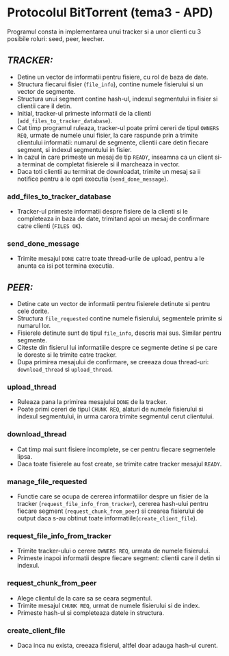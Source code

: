 # Protocolul BitTorrent (tema3 - APD)

Programul consta in implementarea unui tracker si a unor clienti cu 3 posibile roluri: seed, peer, leecher.

## ***TRACKER:***

- Detine un vector de informatii pentru fisiere, cu rol de baza de date.
- Structura fiecarui fisier (`file_info`), contine numele fisierului si un vector de segmente.
- Structura unui segment contine hash-ul, indexul segmentului in fisier si clientii care il detin.
- Initial, tracker-ul primeste informatii de la clienti (`add_files_to_tracker_database`).
- Cat timp programul ruleaza, tracker-ul poate primi cereri de tipul `OWNERS REQ`, urmate de numele unui fisier, la care raspunde prin a trimite clientului informatii: numarul de segmente, clientii care detin fiecare segment, si indexul segmentului in fisier.
- In cazul in care primeste un mesaj de tip `READY`, inseamna ca un client si-a terminat de completat fisierele si il marcheaza in vector.
- Daca toti clientii au terminat de downloadat, trimite un mesaj sa ii notifice pentru a le opri  executia (`send_done_message`).

### **add_files_to_tracker_database**
- Tracker-ul primeste informatii despre fisiere de la clienti si le completeaza in baza de date, trimitand apoi un mesaj de confirmare catre clienti (`FILES OK`).

### **send_done_message**
- Trimite mesajul `DONE` catre toate thread-urile de upload, pentru a le anunta ca isi pot termina executia.

## ***PEER:***

- Detine cate un vector de informatii pentru fisierele detinute si pentru cele dorite.
- Structura `file_requested` contine numele fisierului, segmentele primite si numarul lor.
- Fisierele detinute sunt de tipul `file_info`, descris mai sus. Similar pentru segmente.
- Citeste din fisierul lui informatiile despre ce segmente detine si pe care le doreste si le trimite catre tracker.
- Dupa primirea mesajului de confirmare, se creeaza doua thread-uri: `download_thread` si `upload_thread`.

### **upload_thread**
- Ruleaza pana la primirea mesajului `DONE` de la tracker.
- Poate primi cereri de tipul `CHUNK REQ`, alaturi de numele fisierului si indexul segmentului, in urma carora trimite segmentul cerut clientului.

### **download_thread**
- Cat timp mai sunt fisiere incomplete, se cer pentru fiecare segmentele lipsa.
- Daca toate fisierele au fost create, se trimite catre tracker mesajul `READY`.

### manage_file_requested
- Functie care se ocupa de cererea informatiilor despre un fisier de la tracker (`request_file_info_from_tracker`), cererea hash-ului pentru fiecare segment (`request_chunk_from_peer`) si crearea fisierului de output daca s-au obtinut toate informatiile(`create_client_file`).

### request_file_info_from_tracker
- Trimite tracker-ului o cerere `OWNERS REQ`, urmata de numele fisierului.
- Primeste inapoi informatii despre fiecare segment: clientii care il detin si indexul.

### request_chunk_from_peer
- Alege clientul de la care sa se ceara segmentul.
- Trimite mesajul `CHUNK REQ`, urmat de numele fisierului si de index.
- Primeste hash-ul si completeaza datele in structura.

### create_client_file
- Daca inca nu exista, creeaza fisierul, altfel doar adauga hash-ul curent.